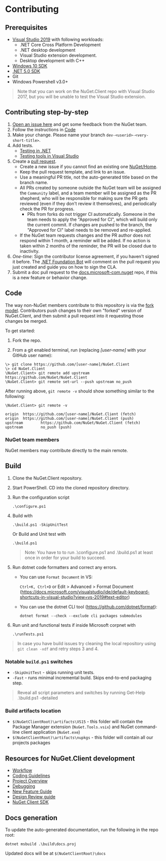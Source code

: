 # Contributing

## Prerequisites

- [Visual Studio 2019](https://www.visualstudio.com)
  with following workloads:
  - .NET Core Cross Platform Development
  - .NET desktop development
  - Visual Studio extension development.
  - Desktop development with C++
- [Windows 10 SDK](https://developer.microsoft.com/windows/downloads/windows-10-sdk/)
- [.NET 5.0 SDK](https://dotnet.microsoft.com/download/dotnet/5.0)
- Git
- Windows Powershell v3.0+

> Note that you can work on the NuGet.Client repo with Visual Studio 2017, but you will be unable to test the Visual Studio extension.

## Contributing step-by-step

1. [Open an issue here](https://github.com/NuGet/Home/issues) and get some feedback from the NuGet team.
1. Follow the instructions in [Code](#code)
1. Make your change. Please name your branch `dev-<userid>-<very-short-title>`.
1. Add tests.
    * [Testing in .NET](https://docs.microsoft.com/en-us/dotnet/core/testing/)
    * [Testing tools in Visual Studio](https://docs.microsoft.com/visualstudio/test/?view=vs-2019)
1. Create a [pull request](https://github.com/NuGet/NuGet.Client/pulls).
    * Create a new issue if you cannot find an existing one [NuGet/Home](https://github.com/NuGet/Home/issues). 
    * Keep the pull request template, and link to an issue. 
    * Use a meaningful PR title, not the auto-generated title based on the branch name.
    * All PRs created by someone outside the NuGet team will be assigned the `Community` label, and a team member will be assigned as the PR shepherd, who will be responsible for making sure the PR gets reviewed (even if they don't review it themselves), and periodically check the PR for progress.
      * PRs from forks do not trigger CI automatically. Someone in the team needs to apply the "Approved for CI", which will build only the current commit. If changes are pushed to the branch, the "Approved for CI" label needs to be removed and re-applied.
    * If the NuGet team requests changes and the PR author does not respond within 1 month, a reminder will be added. If no action is taken within 2 months of the reminder, the PR will be closed due to inactivity.
1. _One-time_: Sign the contributor license agreement, if you haven't signed it before. The [.NET Foundation Bot](https://github.com/dnfclas) will comment on the pull request you just created and guide you on how to sign the CLA.
1. Submit a doc pull request to the [docs.microsoft-com.nuget](https://github.com/NuGet/docs.microsoft.com-nuget/) repo, if this is a new feature or behavior change.

## Code

The way non-NuGet members contribute to this repository is via the [fork model](https://help.github.com/articles/fork-a-repo/). Contributors push changes to their own "forked" version of NuGet.Client, and then submit a pull request into it requesting those changes be merged.

To get started:

1. Fork the repo.

2. From a git enabled terminal, run (replacing _[user-name]_ with your GitHub user name):

```console
\> git clone https://github.com/[user-name]/NuGet.Client
\> cd NuGet.Client
\NuGet.Client> git remote add upstream https://github.com/NuGet/NuGet.Client
\NuGet.Client> git remote set-url --push upstream no_push
```

After running above, `git remote -v` should show something similar to the following:

```console
\NuGet.Client> git remote -v

origin  https://github.com/[user-name]/NuGet.Client (fetch)
origin  https://github.com/[user-name]/NuGet.Client (push)
upstream        https://github.com/NuGet/NuGet.Client (fetch)
upstream        no_push (push)
```

### NuGet team members

NuGet members may contribute directly to the main remote.

## Build

1. Clone the NuGet.Client repository.

1. Start PowerShell. CD into the cloned repository directory.

1. Run the configuration script

    `.\configure.ps1`

1. Build with

    `.\build.ps1 -SkipUnitTest`

   Or Build and Unit test with

   `.\build.ps1`

    > Note: You have to to run .\configure.ps1 and .\build.ps1 at least once in order for your build to succeed.

1. Run dotnet code formatters and correct any errors.
    * You can use `Format Document` in VS: 

       `Ctrl+K, Ctrl+D` or Edit > Advanced > Format Document (https://docs.microsoft.com/visualstudio/ide/default-keyboard-shortcuts-in-visual-studio?view=vs-2019#text-editor)

    * You can use the dotnet CLI tool (https://github.com/dotnet/format):

      `dotnet format --check --exclude cli packages submodules`

1. Run unit and functional tests if inside Microsoft corpnet with

    `.\runTests.ps1`

> In case you have build issues try cleaning the local repository using `git clean -xdf` and retry steps 3 and 4.

### Notable `build.ps1` switches

- `-SkipUnitTest` - skips running unit tests.
- `-Fast` - runs minimal incremental build. Skips end-to-end packaging step.

> Reveal all script parameters and switches by running
  Get-Help .\build.ps1 -detailed

### Build artifacts location

- `$(NuGetClientRoot)\artifacts\VS15` - this folder will contain the Package Manager extension (`NuGet.Tools.vsix`) and NuGet command-line client application (`NuGet.exe`)
- `$(NuGetClientRoot)\artifacts\nupkgs` - this folder will contain all our projects packages

## Resources for NuGet.Client development

- [Workflow](docs/workflow.md)
- [Coding Guidelines](docs/coding-guidelines.md)
- [Project Overview](docs/project-overview.md)
- [Debugging](docs/debugging.md)
- [New Feature Guide](docs/feature-guide.md)
- [Design Review guide](docs/design-review-guide.md)
- [NuGet Client SDK](docs/nuget-sdk.md)

## Docs generation

To update the auto-generated documentation, run the following in the repo root:

 ```console
 dotnet msbuild .\build\docs.proj
 ```

Updated docs will be at `$(NuGetClientRoot)\docs`
